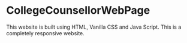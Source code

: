 # CollegeCounsellorWebPage
This website is built using HTML, Vanilla CSS and Java Script.
This is a completely responsive website.

